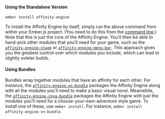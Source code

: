 #### Using the Standalone Version

```bash
ember install affinity-engine
```

To install the Affinity Engine by itself, simply run the above command from within your Ember.js project. (You need to do this from the [command line](/engine/installation/tooling).) Note that this is just the core of the Affinity Engine. You'll then be able to hand-pick other modules that you'll need for your game, such as the [`affinity-engine-stage`](/stage) or [`affinity-engine-menu-bar`](/menu-bar). This approach gives you the greatest control over which modules you include, which can lead to slightly svleter builds.

#### Using Bundles

Bundles wrap together modules that have an affinity for each other. For instance, the [`affinity-engine-vn-bundle`]() packages the Affinity Engine along with all the modules you'll need to make a basic visual novel. Meanwhile, the [`affinity-engine-coya-bundle`]() packages the Affintiy Engine with just the modules you'll need for a choose-your-own-adventure style game. To install one of these, use `ember install`. For instance, `ember install affinity-engine-vn-bundle`.
